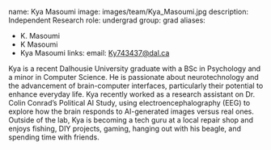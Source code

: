 name: Kya Masoumi
image: images/team/Kya_Masoumi.jpg
description: Independent Research 
role: undergrad
group: grad
aliases:
  - K. Masoumi
  - K Masoumi
  - Kya Masoumi
links:
  email: Ky743437@dal.ca

Kya is a recent Dalhousie University graduate with a BSc in Psychology and a minor in Computer Science. He is passionate about neurotechnology and the advancement of brain-computer interfaces, particularly their potential to enhance everyday life. Kya recently worked as a research assistant on Dr. Colin Conrad’s Political AI Study, using electroencephalography (EEG) to explore how the brain responds to AI-generated images versus real ones. Outside of the lab, Kya is becoming a tech guru at a local repair shop and enjoys fishing, DIY projects, gaming, hanging out with his beagle, and spending time with friends.

